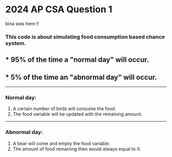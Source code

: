 # 2024 AP CSA Question 1
bina was here !!
### This code is about simulating food consumption based chance system.
  ## *  95% of the time a "normal day" will occur. 
  ## *  5% of the time an "abnormal day" will occur.
____________________________________________________________________
### Normal day:

1. A certain number of birds will consume the food.
2. The food variable will be updated with the remaining amount.
____________________________________________________________________
### Abnormal day:

1. A bear will come and empty the food variable.
2. The amount of food remaining then would always equal to 0.
